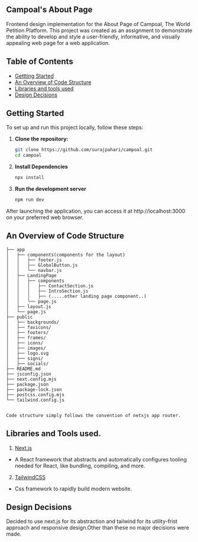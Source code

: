 ## Campoal's About Page

Frontend design implementation for the About Page of Campoal, The World Petition Platform. This project was created as an assignment to demonstrate the ability to develop and style a user-friendly, informative, and visually appealing web page for a web application.

## Table of Contents
- [Gettting Started](#getting-started)
- [An Overview of Code Structure](#an-overview-of-code-structure)
- [Libraries and tools used](#libraries-and-tools-used)
- [Design Decisions](#design-decisions)



## Getting Started
To set up and run this project locally, follow these steps:

1. **Clone the repository:**
   ```bash
   git clone https://github.com/surajpahari/campoal.git
   cd campoal

2. **Install Dependencies**
   ```bash
   npx install
   
3. **Run the development server**
   ```bash
   npm run dev
After launching the application, you can access it at http://localhost:3000 on your preferred web browser.

## An Overview of Code Structure

```
├── app
│   ├── components(components for the layout)
│   │   ├── footer.js
│   │   ├── GlobalButton.js
│   │   └── navbar.js
│   ├── LandingPage
│   │   ├── components
│   │   │   ├── ContactSection.js
│   │   │   ├── IntroSection.js
│   │   │   ├── (.....other landing page component..)
│   │   └── page.js
│   ├── layout.js
│   └── page.js
├── public
│   ├── backgrounds/
│   ├── favicons/
│   ├── footers/
│   ├── frames/
│   ├── icons/
│   ├── images/
│   ├── logo.svg
│   ├── signs/
│   ├── socials/
├── README.md
├── jsconfig.json
├── next.config.mjs
├── package.json
├── package-lock.json
├── postcss.config.mjs
└── tailwind.config.js


Code structure simply follows the convention of netxjs app router.
```

## Libraries and Tools used.
1. [Next.js](https://nextjs.org/s.dev/)
- A React framework  that abstracts and automatically configures tooling needed for React, like bundling, compiling, and more.


2. [TailwindCSS](https://tailwindcss.com/)
- Css framework to rapidly build modern website.


## Design Decisions

Decided to use next.js for its abstraction and tailwind for its utility-frist approach and responsive design.Other than these no major decisions were made.



